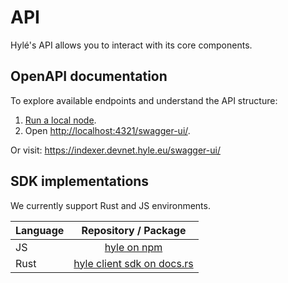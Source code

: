 # API

Hylé's API allows you to interact with its core components.

## OpenAPI documentation

To explore available endpoints and understand the API structure:

1. [Run a local node](../quickstart/devnet.md).
2. Open <http://localhost:4321/swagger-ui/>.

Or visit: <https://indexer.devnet.hyle.eu/swagger-ui/>

## SDK implementations

We currently support Rust and JS environments.

| Language | Repository / Package |
|----------|:--------------------:|
| JS       | [hyle on npm](https://www.npmjs.com/package/hyle)                  |
| Rust     | [hyle client sdk on docs.rs](https://crates.io/crates/hyle-client-sdk)              |
